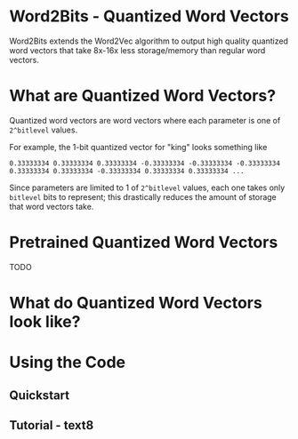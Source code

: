 # Word2Bits - Quantized Word Vectors

  Word2Bits extends the Word2Vec algorithm to output high quality
  quantized word vectors that take 8x-16x less storage/memory than
  regular word vectors.

# What are Quantized Word Vectors?

  Quantized word vectors are word vectors where each parameter
  is one of `2^bitlevel` values.

  For example, the 1-bit quantized vector for "king" looks something
  like

  ```
  0.33333334 0.33333334 0.33333334 -0.33333334 -0.33333334 -0.33333334 0.33333334 0.33333334 -0.33333334 0.33333334 0.33333334 ...
  ```

  Since parameters are limited to 1 of `2^bitlevel` values, each one
  takes only `bitlevel` bits to represent; this drastically reduces
  the amount of storage that word vectors take.

# Pretrained Quantized Word Vectors
  TODO

# What do Quantized Word Vectors look like?

# Using the Code

## Quickstart

## Tutorial - text8